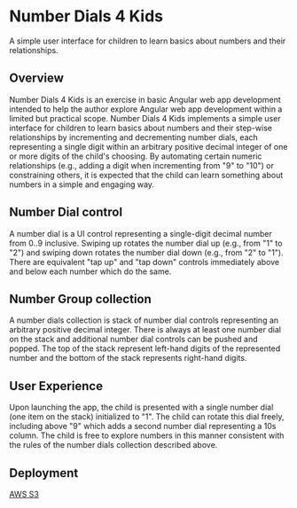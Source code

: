 # Number Dials 4 Kids
A simple user interface for children to learn basics about numbers and their relationships.

## Overview
Number Dials 4 Kids is an exercise in basic Angular web app development intended to help the author explore Angular web app development within a limited but practical scope. Number Dials 4 Kids implements a simple user interface for children to learn basics about numbers and their step-wise relationships by incrementing and decrementing number dials, each representing a single digit within an arbitrary positive decimal integer of one or more digits of the child's choosing. By automating certain numeric relationships (e.g., adding a digit when incrementing from "9" to "10") or constraining others, it is expected that the child can learn something about numbers in a simple and engaging way.

## Number Dial control
A number dial is a UI control representing a single-digit decimal number from 0..9 inclusive. Swiping up rotates the number dial up (e.g., from "1" to "2") and swiping down rotates the number dial down (e.g., from "2" to "1"). There are equivalent "tap up" and "tap down" controls immediately above and below each number which do the same. 

## Number Group collection
A number dials collection is stack of number dial controls representing an arbitrary positive decimal integer. There is always at least one number dial on the stack and additional number dial controls can be pushed and popped. The top of the stack represent left-hand digits of the represented number and the bottom of the stack represents right-hand digits.

## User Experience
Upon launching the app, the child is presented with a single number dial (one item on the stack) initialized to "1". The child can rotate this dial freely, including above "9" which adds a second number dial representing a 10s column. The child is free to explore numbers in this manner consistent with the rules of the number dials collection described above.

## Deployment

[AWS S3](http://blairneumann-numberdials4kids.s3-website-us-west-2.amazonaws.com/)
